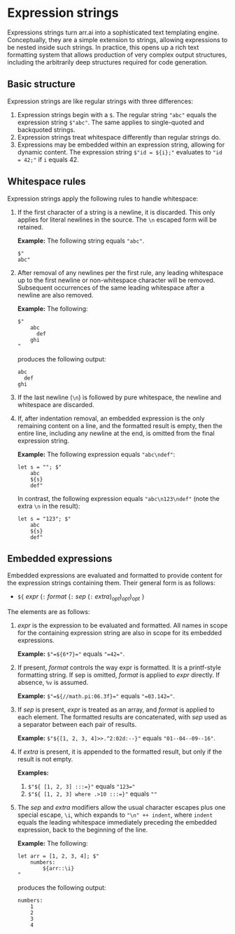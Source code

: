 # Expression strings

Expressions strings turn arr.ai into a sophisticated text templating engine.
Conceptually, they are a simple extension to strings, allowing expressions to be
nested inside such strings. In practice, this opens up a rich text formatting
system that allows production of very complex output structures, including the
arbitrarily deep structures required for code generation.

## Basic structure

Expression strings are like regular strings with three differences:

1. Expression strings begin with a `$`. The regular string `"abc"` equals the
   expression string `$"abc"`. The same applies to single-quoted and backquoted
   strings.
2. Expression strings treat whitespace differently than regular strings do.
3. Expressions may be embedded within an expression string, allowing for dynamic
   content. The expression string `$"id = ${i};"` evaluates to `"id = 42;"` if
   `i` equals 42.

## Whitespace rules

Expression strings apply the following rules to handle whitespace:

1. If the first character of a string is a newline, it is discarded. This only
   applies for literal newlines in the source. The `\n` escaped form will be
   retained.

   **Example:** The following string equals `"abc"`.

   ```arrai
   $"
   abc"
   ```

2. After removal of any newlines per the first rule, any leading whitespace up
   to the first newline or non-whitespace character will be removed. Subsequent
   occurrences of the same leading whitespace after a newline are also removed.

   **Example:** The following:

   ```arrai
   $"
       abc
         def
       ghi
   "
   ```

   produces the following output:

   ```arrai
   abc
     def
   ghi
   ```

3. If the last newline (`\n`) is followed by pure whitespace, the newline and whitespace are discarded.

4. If, after indentation removal, an embedded expression is the only remaining
   content on a line, and the formatted result is empty, then the entire line,
   including any newline at the end, is omitted from the final expression
   string.

   **Example:** The following expression equals `"abc\ndef"`:

   ```arrai
   let s = ""; $"
       abc
       ${s}
       def"
   ```

   In contrast, the following expression equals `"abc\n123\ndef"` (note the
   extra `\n` in the result):

   ```arrai
   let s = "123"; $"
       abc
       ${s}
       def"
   ```

## Embedded expressions

Embedded expressions are evaluated and formatted to provide content for the
expression strings containing them. Their general form is as follows:

* `${` *expr* (`:` *format* (`:` *sep* (`:` *extra*)<sub>*opt*</sub>)<sub>*opt*</sub>)<sub>*opt*</sub> `}`

The elements are as follows:

1. *expr* is the expression to be evaluated and formatted. All names in scope
   for the containing expression string are also in scope for its embedded
   expressions.

   **Example:** `$"=${6*7}="` equals `"=42="`.

2. If present, *format* controls the way expr is formatted. It is a printf-style
   formatting string. If sep is omitted, *format* is applied to *expr* directly.
   If absence, `%v` is assumed.

   **Example:** `$"=${//math.pi:06.3f}="` equals `"=03.142="`.

3. If *sep* is present, *expr* is treated as an array, and *format* is applied
   to each element. The formatted results are concatenated, with *sep* used as a
   separator between each pair of results.

   **Example:** `$"${[1, 2, 3, 4]>>.^2:02d:--}"` equals `"01--04--09--16"`.

4. If *extra* is present, it is appended to the formatted result, but only if
   the result is not empty.

   **Examples:**
   1. `$"${ [1, 2, 3] :::=}"` equals `"123="`
   2. `$"${ [1, 2, 3] where .>10 :::=}"` equals `""`

5. The *sep* and *extra* modifiers allow the usual character escapes plus one
   special escape, `\i`, which expands to `"\n" ++ indent`, where `indent`
   equals the leading whitespace immediately preceding the embedded expression,
   back to the beginning of the line.

   **Example:** The following:

   ```arrai
   let arr = [1, 2, 3, 4]; $"
       numbers:
           ${arr::\i}
   "
   ```

   produces the following output:

   ```arrai
   numbers:
       1
       2
       3
       4
   ```
